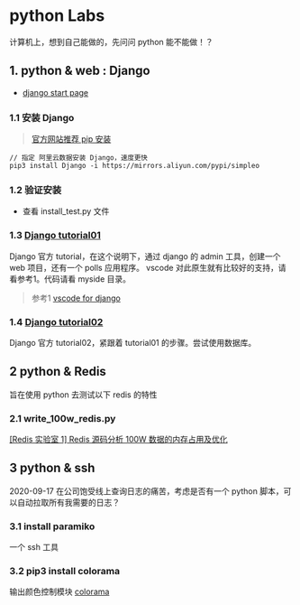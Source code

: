 # python Labs
计算机上，想到自己能做的，先问问 python 能不能做！？

## 1. python & web : Django
* [django start page](https://www.djangoproject.com/start/)

### 1.1 安装 Django

> [官方网站推荐 pip 安装](https://docs.djangoproject.com/en/3.1/topics/install/#installing-official-release)

```shell
// 指定 阿里云数据安装 Django，速度更快
pip3 install Django -i https://mirrors.aliyun.com/pypi/simpleo
```

### 1.2 验证安装

* 查看 install_test.py 文件

### 1.3 [Django tutorial01](https://docs.djangoproject.com/en/3.1/intro/tutorial01/)

Django 官方 tutorial，在这个说明下，通过 django 的 admin 工具，创建一个 web 项目，还有一个 polls 应用程序。 vscode 对此原生就有比较好的支持，请看参考1。代码请看 myside 目录。

> 参考1 [vscode for django](https://code.visualstudio.com/docs/python/tutorial-django)

### 1.4 [Django tutorial02](https://docs.djangoproject.com/en/3.1/intro/tutorial02/)

Django 官方 tutorial02，紧跟着 tutorial01 的步骤。尝试使用数据库。

## 2 python & Redis

旨在使用 python 去测试以下 redis 的特性

### 2.1 write_100w_redis.py

[[Redis 实验室 1] Redis 源码分析 100W 数据的内存占用及优化](https://juejin.im/post/6868666173123198984)

## 3 python & ssh

2020-09-17 在公司饱受线上查询日志的痛苦，考虑是否有一个 python 脚本，可以自动拉取所有我需要的日志？

### 3.1 install paramiko

一个 ssh 工具

### 3.2 pip3 install colorama

输出颜色控制模块 [colorama](https://www.cnblogs.com/xieshengsen/p/6932233.html)
